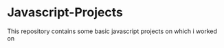 # Javascript-Projects
This repository contains some basic javascript projects on which i worked on 
